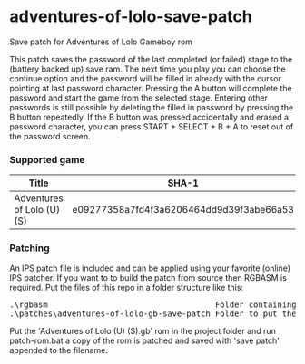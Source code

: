 # adventures-of-lolo-save-patch
Save patch for Adventures of Lolo Gameboy rom

This patch saves the password of the last completed (or failed) stage to the (battery backed up) save ram. The next time you play you can choose the continue option and the password will be filled in already with the cursor pointing at last password character. Pressing the A button will complete the password and start the game from the selected stage. Entering other passwords is still  possible by deleting the filled in password by pressing the B button repeatedly. If the B button was pressed accidentally and erased a password character, you can press START + SELECT + B + A to reset out of the password screen.

### Supported game
| Title                                | SHA-1                                    |
| ------------------------------------ | ---------------------------------------- |
| Adventures of Lolo (U) (S)           | e09277358a7fd4f3a6206464dd9d39f3abe66a53 |

### Patching

An IPS patch file is included and can be applied using your favorite (online)
IPS patcher. If you want to to build the patch from source then RGBASM is
required. Put the files of this repo in a folder structure like this:

<pre>
.\rgbasm                                   Folder containing RGBASM executables.
.\patches\adventures-of-lolo-gb-save-patch Folder to put the files of this repo.
</pre>

Put the 'Adventures of Lolo (U) (S).gb' rom in the project folder and run patch-rom.bat
a copy of the rom is patched and saved with 'save patch' appended to the filename.
